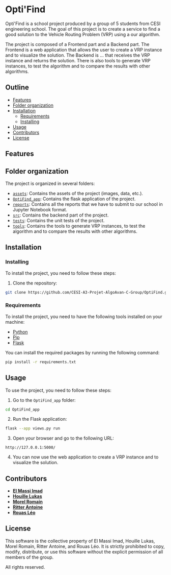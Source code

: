 # Opti'Find

Opti'Find is a school project produced by a group of 5 students from CESI engineering school. The goal of this project is to create a service to find a good solution to the Vehicle Routing Problem (VRP) using a our algorithm.

The project is composed of a Frontend part and a Backend part. The Frontend is a web application that allows the user to create a VRP instance and to visualize the solution. The Backend is ... that receives the VRP instance and returns the solution. There is also tools to generate VRP instances, to test the algorithm and to compare the results with other algorithms.

## Outline

- [Features](#features)
- [Folder organization](#folder-organization)
- [Installation](#installation)
  - [Requirements](#requirements)
  - [Installing](#installing)
- [Usage](#usage)
- [Contributors](#contributors)
- [License](#license)

## Features

## Folder organization

The project is organized in several folders:

- [`assets`](assets/): Contains the assets of the project (images, data, etc.).
- [`OptiFind_app`](OptiFind_app/): Contains the flask application of the project.
- [`reports`](reports/): Contains all the reports that we have to submit to our school in Jupyter Notebook format.
- [`src`](src/): Contains the backend part of the project.
- [`tests`](tests/): Contains the unit tests of the project.
- [`tools`](tools/): Contains the tools to generate VRP instances, to test the algorithm and to compare the results with other algorithms.

## Installation

### Installing

To install the project, you need to follow these steps:

1. Clone the repository:

```bash
git clone https://github.com/CESI-A3-Projet-AlgoAvan-C-Group/OptiFind.git
```

### Requirements

To install the project, you need to have the following tools installed on your machine:

- [Python](https://www.python.org/downloads/)
- [Pip](https://pypi.org/project/pip/)
- [Flask](https://flask.palletsprojects.com/en/2.0.x/)

You can install the required packages by running the following command:

```bash
pip install -r requirements.txt
```

## Usage

To use the project, you need to follow these steps:

1. Go to the `OptiFind_app` folder:

```bash
cd OptiFind_app
```

2. Run the Flask application:

```bash
flask --app views.py run
```

3. Open your browser and go to the following URL:

```
http://127.0.0.1:5000/
```

4. You can now use the web application to create a VRP instance and to visualize the solution.

## Contributors

- **[El Massi Imad](https://github.com/Imad-54)**
- **[Houille Lukas](https://github.com/lukas-houille)**
- **[Morel Romain](https://github.com/Roooomain)**
- **[Ritter Antoine](https://github.com/RitterAntoine)**
- **[Rouas Léo](https://github.com/Okamizz)**

## License

This software is the collective property of El Massi Imad, Houille Lukas, Morel Romain, Ritter Antoine, and Rouas Léo. It is strictly prohibited to copy, modify, distribute, or use this software without the explicit permission of all members of the group.

All rights reserved.